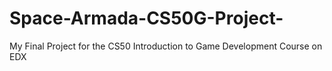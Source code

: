 # Space-Armada-CS50G-Project-
My Final Project for the CS50 Introduction to Game Development Course on EDX
